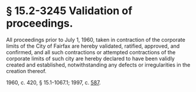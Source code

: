 # § 15.2-3245 Validation of proceedings.

<p>All proceedings prior to July 1, 1960, taken in contraction of the corporate limits of the City of Fairfax are hereby validated, ratified, approved, and confirmed, and all such contractions or attempted contractions of the corporate limits of such city are hereby declared to have been validly created and established, notwithstanding any defects or irregularities in the creation thereof.</p><p>1960, c. 420, § 15.1-1067.1; 1997, c. <a href='http://lis.virginia.gov/cgi-bin/legp604.exe?971+ful+CHAP0587'>587</a>.</p>
